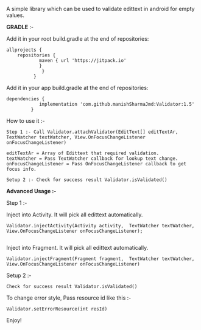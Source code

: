 A simple library which can be used to validate edittext in android for empty values.

**GRADLE** :- 

Add it in your root build.gradle at the end of repositories:

```
allprojects {
	repositories {
			maven { url 'https://jitpack.io' 
			}
		     }
	      }
  ```
 Add it in your app build.gradle at the end of repositories:
 
```
dependencies {
	        implementation 'com.github.manishSharmaJmd:Validator:1.5'
	     }
```

How to use it :-
```android
Step 1 :- Call Validator.attachValidator(EditText[] editTextAr, TextWatcher textWatcher, View.OnFocusChangeListener onFocusChangeListener)
```

```android
editTextAr = Array of Edittext that required validation.
textWatcher = Pass TextWatcher callback for lookup text change.
onFocusChangeListener = Pass OnFocusChangeListener callback to get focus info.
```

```android
Setup 2 :- Check for success result Validator.isValidated()
```

**Advanced Usage :-**


Step 1 :- 

Inject into Activity. It will pick all edittext automatically.

```android
Validator.injectActivity(Activity activity,  TextWatcher textWatcher,  View.OnFocusChangeListener onFocusChangeListener);
 
```
Inject into Fragment. It will pick all edittext automatically.

```android
Validator.injectFragment(Fragment fragment,  TextWatcher textWatcher,  View.OnFocusChangeListener onFocusChangeListener)
  ```

Setup 2 :-
```android
Check for success result Validator.isValidated()
```
To change error style, Pass resource id like this :-
```android
Validator.setErrorResource(int resId)
```

Enjoy!